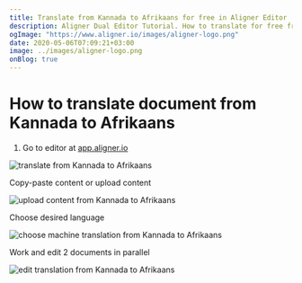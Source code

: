 ```yaml
---
title: Translate from Kannada to Afrikaans for free in Aligner Editor
description: Aligner Dual Editor Tutorial. How to translate for free from Kannada to Afrikaans. Aligner is multilingual document management platform. 
ogImage: "https://www.aligner.io/images/aligner-logo.png"
date: 2020-05-06T07:09:21+03:00
image: ../images/aligner-logo.png
onBlog: true
---
```


# How to translate document from Kannada to Afrikaans

1. Go to editor at [app.aligner.io](https://app.aligner.io "Aligner App web page")

![translate from Kannada to Afrikaans](../aligner-blank-editor.png "translate from Kannada to Afrikaans")

Copy-paste content or upload content

![upload content from Kannada to Afrikaans](../aligner-uploaded-document.png "upload content from Kannada to Afrikaans")

Choose desired language

![choose machine translation from Kannada to Afrikaans](../aligner-language-dropdown.png "choose machine translation from Kannada to Afrikaans")

Work and edit 2 documents in parallel

![edit translation from Kannada to Afrikaans](../aligner-double-sitded-editor.png "edit translation from Kannada to Afrikaans")

